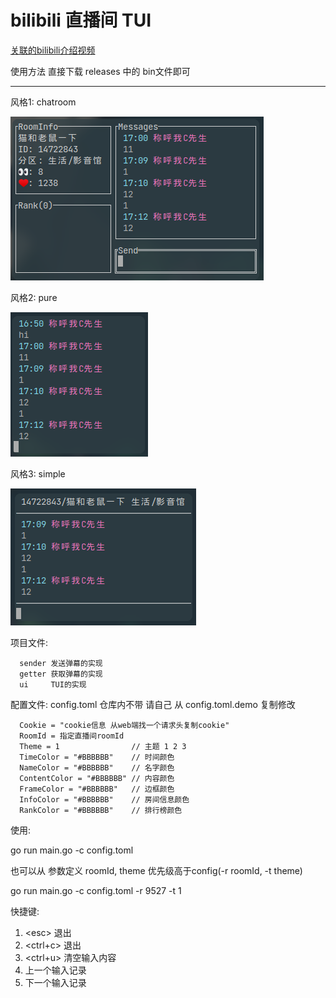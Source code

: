 # bilibili 直播间 TUI

[关联的bilibili介绍视频](https://www.bilibili.com/video/bv1gG411G7XG)

使用方法 直接下载 releases 中的 bin文件即可

---

风格1: chatroom

![t1](./theme1.png)

风格2: pure

![t2](./theme2.png)

风格3: simple

![t3](./theme3.png)

项目文件:

```plaintext
  sender 发送弹幕的实现
  getter 获取弹幕的实现
  ui     TUI的实现
```

配置文件: config.toml 仓库内不带 请自己 从 config.toml.demo 复制修改

```plaintext
  Cookie = "cookie信息 从web端找一个请求头复制cookie"
  RoomId = 指定直播间roomId
  Theme = 1                // 主题 1 2 3
  TimeColor = "#BBBBBB"    // 时间颜色
  NameColor = "#BBBBBB"    // 名字颜色
  ContentColor = "#BBBBBB" // 内容颜色
  FrameColor = "#BBBBBB"   // 边框颜色
  InfoColor = "#BBBBBB"    // 房间信息颜色
  RankColor = "#BBBBBB"    // 排行榜颜色
```

使用:

go run main.go -c config.toml

也可以从 参数定义 roomId, theme 优先级高于config(-r roomId, -t theme)

go run main.go -c config.toml -r 9527 -t 1

快捷键:

1. \<esc> 退出
2. <ctrl+c> 退出
3. <ctrl+u> 清空输入内容
4. <up> 上一个输入记录
4. <down> 下一个输入记录

